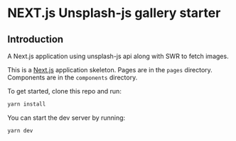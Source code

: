 # NEXT.js Unsplash-js gallery starter

## Introduction
A Next.js application using unsplash-js api along with SWR to fetch images.

This is a [Next.js][next] application skeleton. 
Pages are in the `pages` directory. 
Components are in the `components` directory.

To get started, clone this repo and run:

```bash
yarn install
```

You can start the dev server by running:


```bash
yarn dev
```

[next]: https://nextjs.org
[unsplash]: https://unsplash.com/documentation